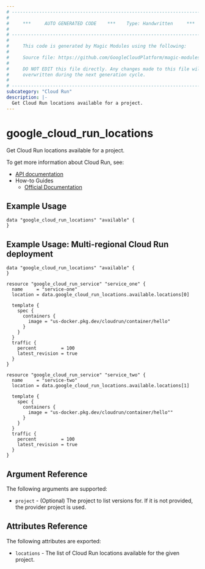 ```yaml
---
# ----------------------------------------------------------------------------
#
#     ***     AUTO GENERATED CODE    ***    Type: Handwritten     ***
#
# ----------------------------------------------------------------------------
#
#     This code is generated by Magic Modules using the following:
#
#     Source file: https://github.com/GoogleCloudPlatform/magic-modules/tree/main/mmv1/third_party/terraform/website/docs/d/cloud_run_locations.html.markdown
#
#     DO NOT EDIT this file directly. Any changes made to this file will be
#     overwritten during the next generation cycle.
#
# ----------------------------------------------------------------------------
subcategory: "Cloud Run"
description: |-
  Get Cloud Run locations available for a project.
---
```


# google_cloud_run_locations

Get Cloud Run locations available for a project. 

To get more information about Cloud Run, see:

* [API documentation](https://cloud.google.com/run/docs/reference/rest/v1/projects.locations)
* How-to Guides
    * [Official Documentation](https://cloud.google.com/run/docs/)
    
## Example Usage

```hcl
data "google_cloud_run_locations" "available" {
}
```

## Example Usage: Multi-regional Cloud Run deployment

```hcl
data "google_cloud_run_locations" "available" {
}

resource "google_cloud_run_service" "service_one" {
  name     = "service-one"
  location = data.google_cloud_run_locations.available.locations[0]

  template {
    spec {
      containers {
        image = "us-docker.pkg.dev/cloudrun/container/hello"
      }
    }
  }
  traffic {
    percent         = 100
    latest_revision = true
  }
}

resource "google_cloud_run_service" "service_two" {
  name     = "service-two"
  location = data.google_cloud_run_locations.available.locations[1]

  template {
    spec {
      containers {
        image = "us-docker.pkg.dev/cloudrun/container/hello""
      }
    }
  }
  traffic {
    percent         = 100
    latest_revision = true
  }
}
```

## Argument Reference

The following arguments are supported:

* `project` - (Optional) The project to list versions for. If it
    is not provided, the provider project is used.

## Attributes Reference

The following attributes are exported:

* `locations` - The list of Cloud Run locations available for the given project.
